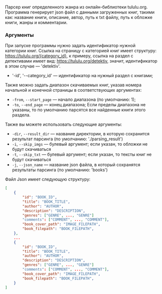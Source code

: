 Парсер книг определенного жанра из онлайн-библиотеки tululu.org.
Программа генерирует json файл с данными загруженных книг, такими как:
название книги, описание, автор, путь к txt файлу, путь к обложке книги, жанры и комментарии.

### Аргументы
При запуске программы нужно задать идентификатор нужной категории книг.
Ссылка на страницу с категорией книг имеет структуру: https://tululu.org/{category_id},
к примеру, ссылка на раздел с детективами имеет вид: https://tululu.org/detektiv,
значит, идентификатор в этом случае — 'detektiv'.
* '-id', '--category_id' — идентификатор на нужный раздел с книгами;

Также можно задать диапазон скачиваемых книг, указав номера начальной
и конечной страницы в соответствующих аргументах:
* `-from`, `--start_page` — начало диапазона  (по умолчанию: 1);
* `-to`, `--end_page` — конец диапазона;
Если пределы диапазона не указаны, то по умолчанию парсятся все найденные книги этого раздела.

Также вы можете использовать следующие аргументы:
* `-dir`, `--result_dir` — название директории, в которую сохранится результат парсинга (по умолчанию: './parsing_result')
* `-i`, `--skip_imgs` — булевый аргумент; если указан, то обложки не будут скачиваться
* `-t`, `--skip_txt` — булевый аргумент; если указан, то тексты книг не будут скачиваться
* `-j`, `--json_name` — название json файла, в который сохранятся результаты парсинга (по умолчанию: 'books')

Файл Json имеет следующую структуру:
```json lines
[
    {
        "id": "BOOK_ID",
        "title": "BOOK_TITLE",
        "author": "AUTHOR",
        "description": "DESCRIPTION",
        "genres": ["GENRE", ..., "GENRE"]
        "comments": ["COMMENT", ..., "COMMENT"],
        "book_cover_path": "IMAGE_FILEPATH",
        "book_filepath": "BOOK_FILEPATH",
    },
    ...
    {
        "id": "BOOK_ID",
        "title": "BOOK_TITLE",
        "author": "AUTHOR",
        "description": "DESCRIPTION",
        "genres": ["GENRE", ..., "GENRE"]
        "comments": ["COMMENT", ..., "COMMENT"],
        "book_cover_path": "IMAGE_FILEPATH",
        "book_filepath": "BOOK_FILEPATH",
    }
]
```